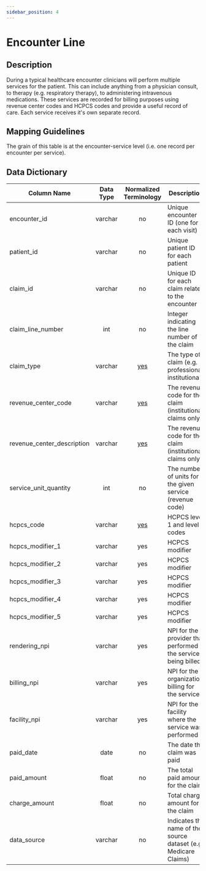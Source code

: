 ```yaml
---
sidebar_position: 4
---
```


# Encounter Line

## Description
During a typical healthcare encounter clinicians will perform multiple services for the patient.  This can include anything from a physician consult, to therapy (e.g. respiratory therapy), to administering intravenous medications.  These services are recorded for billing purposes using revenue center codes and HCPCS codes and provide a useful record of care.  Each service receives it's own separate record.

## Mapping Guidelines
The grain of this table is at the encounter-service level (i.e. one record per encounter per service).

## Data Dictionary
| Column Name | Data Type | Normalized Terminology | Description |
|---|:---:|:---:|---|
| encounter_id | varchar | no | Unique encounter ID (one for each visit) |
| patient_id | varchar | no | Unique patient ID for each patient |
| claim_id | varchar | no |	Unique ID for each claim related to the encounter |
| claim_line_number | int | no | Integer indicating the line number of the claim |
| claim_type | varchar | [yes](https://github.com/tuva-health/terminology/blob/main/terminology/claim_type.csv) | The type of claim (e.g. professional, institutional) |
| revenue_center_code |	varchar | [yes](https://github.com/tuva-health/terminology/blob/main/terminology/revenue_center_code.csv) | The revenue code for the claim (institutional claims only) |
| revenue_center_description | varchar | [yes](https://github.com/tuva-health/terminology/blob/main/terminology/revenue_center_code.csv) | The revenue code for the claim (institutional claims only) |
| service_unit_quantity | int | no | The number of units for the given service (revenue code) |
| hcpcs_code | varchar | [yes](https://github.com/tuva-health/terminology/blob/main/terminology/hcpcs_level_2.csv) | HCPCS level 1 and level 2 codes |
| hcpcs_modifier_1 | varchar | yes | HCPCS modifier |
| hcpcs_modifier_2 | varchar | yes | HCPCS modifier |
| hcpcs_modifier_3 | varchar | yes | HCPCS modifier |
| hcpcs_modifier_4 | varchar | yes | HCPCS modifier |
| hcpcs_modifier_5 | varchar | yes | HCPCS modifier |
| rendering_npi | varchar |	yes | NPI for the provider that performed the service being billed |
| billing_npi | varchar | yes | NPI for the organization billing for the service |
| facility_npi | varchar | yes | NPI for the facility where the service was performed |
| paid_date	| date | no | The date the claim was paid |
| paid_amount |	float | no | The total paid amount for the claim |
| charge_amount | float | no | Total charge amount for the claim |
| data_source | varchar | no | Indicates the name of the source dataset (e.g. Medicare Claims) |